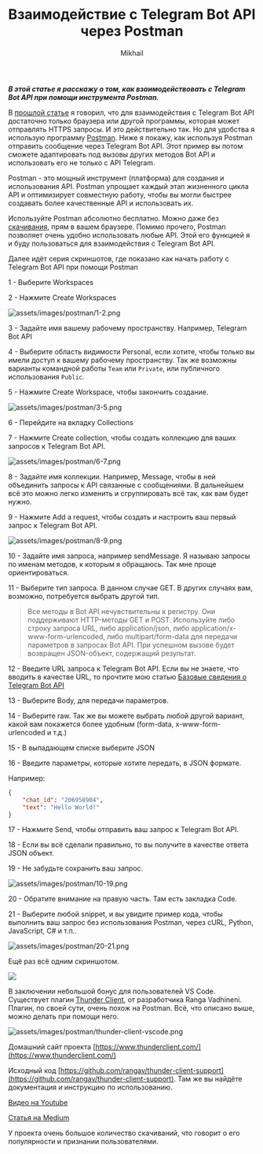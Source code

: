 ﻿---
layout: post
title:  "Взаимодействие с Telegram Bot API через Postman"
categories: [ Программирование ]
tags: [ Telegram, Bot, API, Postman ]
image: assets/images/postman/0.jpg
author: Mikhail
---
***В этой статье я расскажу о том, как взаимодействовать с Telegram Bot API при помощи инструмента Postman.***

В [прошлой статье](https://danshin.ms/Telegram-Bot-From-Scratch/) я говорил, что для взаимодействия с Telegram Bot API достаточно только браузера или другой программы, которая может отправлять HTTPS запросы. И это действительно так. Но для удобства я использую программу [Postman](https://www.postman.com/). Ниже я покажу, как используя Postman отправить сообщение через Telegram Bot API. Этот пример вы потом сможете адаптировать под вызовы других методов Bot API и использовать его не только с API Telegram.

Postman - это мощный инструмент (платформа) для создания и использования API. Postman упрощает каждый этап жизненного цикла API и оптимизирует совместную работу, чтобы вы могли быстрее создавать более качественные API и использовать их.

Используйте Postman абсолютно бесплатно. Можно даже без [скачивания](https://www.postman.com/downloads/), прям в вашем браузере. Помимо прочего, Postman позволяет очень удобно использовать любые API. Этой его функцией я и буду пользоваться для взаимодействия с Telegram Bot API.

Далее идёт серия скриншотов, где показано как начать работу с Telegram Bot API при помощи Postman

1 - Выберите Workspaces

2 - Нажмите Create Workspaces

![assets/images/postman/1-2.png](/assets/images/postman/1-2.png)

3 - Задайте имя вашему рабочему пространству. Например, Telegram Bot API

4 - Выберите область видимости Personal, если хотите, чтобы только вы имели доступ к вашему рабочему пространству. Так же возможны варианты командной работы `Team` или `Private`, или публичного использования `Public`.

5 - Нажмите Create Workspace, чтобы закончить создание.

![assets/images/postman/3-5.png](/assets/images/postman/3-5.png)

6 - Перейдите на вкладку Collections

7 - Нажмите Create collection, чтобы создать коллекцию для ваших запросов к Telegram Bot API.

![assets/images/postman/6-7.png](/assets/images/postman/6-7.png)

8 - Задайте имя коллекции. Например, Message, чтобы в ней объединить запросы к API связанные с сообщениями.
В дальнейшем всё это можно легко изменить и сгруппировать всё так, как вам будет нужно.

9 - Нажмите Add a request, чтобы создать и настроить ваш первый запрос к Telegram Bot API.

![assets/images/postman/8-9.png](/assets/images/postman/8-9.png)

10 - Задайте имя запроса, например sendMessage. Я называю запросы по именам методов, к которым я обращаюсь. Так мне проще ориентироваться.

11 - Выберите тип запроса. В данном случае GET. В других случаях вам, возможно, потребуется выбрать другой тип.

> Все методы в Bot API нечувствительны к регистру. Они поддерживают HTTP-методы GET и POST. Используйте либо строку запроса URL, либо application/json, либо application/x-www-form-urlencoded, либо multipart/form-data для передачи параметров в запросах Bot API. При успешном вызове будет возвращен JSON-объект, содержащий результат.

12 - Введите URL запроса к Telegram Bot API. Если вы не знаете, что вводить в качестве URL, то прочтите мою статью [Базовые сведения о Telegram Bot API](https://danshin.ms/Telegram-Bot-From-Scratch/)

13 - Выберите Body, для передачи параметров.

14 - Выберите raw. Так же вы можете выбрать любой другой вариант, какой вам покажется более удобным (form-data, x-www-form-urlencoded и т.д.)

15 - В выпадающем списке выберите JSON

16 - Введите параметры, которые хотите передать, в JSON формате.

Например:
```json
{
    "chat_id": "206958904",
    "text": "Hello World!"
}
```

17 - Нажмите Send, чтобы отправить ваш запрос к Telegram Bot API.

18 - Если вы всё сделали правильно, то вы получите в качестве ответа JSON объект.

19 - Не забудьте сохранить ваш запрос.

![assets/images/postman/10-19.png](/assets/images/postman/10-19.png)

20 - Обратите внимание на правую часть. Там есть закладка Code.

21 - Выберите любой snippet, и вы увидите пример кода, чтобы выполнить ваш запрос без использования Postman, через cURL, Python, JavaScript, C# и т.п..

![assets/images/postman/20-21.png](/assets/images/postman/20-21.png)

Ещё раз всё одним скриншотом.

[<img src="https://danshin.ms/assets/images/postman/10-21.png">](https://danshin.ms/assets/images/postman/10-21.png)

В заключении небольшой бонус для пользователей VS Code. Существует плагин [Thunder Client](https://marketplace.visualstudio.com/items?itemName=rangav.vscode-thunder-client), от разработчика Ranga Vadhineni. Плагин, по своей сути, очень похож на Postman. Всё, что описано выше, можно делать при помощи него.

![assets/images/postman/thunder-client-vscode.png](/assets/images/postman/thunder-client-vscode.png)

Домашний сайт проекта [https://www.thunderclient.com/](https://www.thunderclient.com/)

Исходный код [https://github.com/rangav/thunder-client-support](https://github.com/rangav/thunder-client-support). Там же вы найдёте документация и инструкцию по использованию.

[Видео на Youtube](https://www.youtube.com/watch?v=NKZ0ahNbmak)

[Статья на Medium](https://rangav.medium.com/thunder-client-alternative-to-postman-68ee0c9486d6)

У проекта очень большое количество скачиваний, что говорит о его популярности и признании пользователями.
